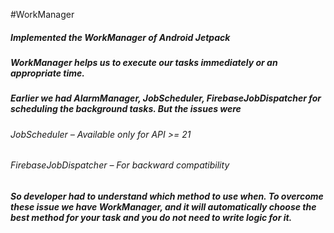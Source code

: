 #WorkManager
<h5>Implemented the WorkManager of Android Jetpack</h5>
<h5>WorkManager helps us to execute our tasks immediately or an appropriate time.</h5>
<h5>Earlier we had AlarmManager, JobScheduler, FirebaseJobDispatcher for scheduling the background tasks. But the issues were</h5>
<h6>JobScheduler – Available only for API >= 21 </h6>
<h6>FirebaseJobDispatcher – For backward compatibility</h6>
<h5>So developer had to understand which method to use when. To overcome these issue we have WorkManager, and it will automatically choose the best method for your task and you do not need to write logic for it.</h5>
